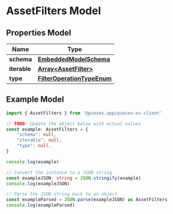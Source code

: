 
# AssetFilters Model


## Properties Model

Name | Type
------------ | -------------
**schema** | [**EmbeddedModelSchema**](EmbeddedModelSchema)
**iterable** | [**Array&lt;AssetFilter&gt;**](AssetFilter)
**type** | [**FilterOperationTypeEnum**](FilterOperationTypeEnum)

## Example Model

```typescript
import { AssetFilters } from '@pieces.app/pieces-os-client'

// TODO: Update the object below with actual values
const example: AssetFilters = {
    "schema": null,
    "iterable": null,
    "type": null,
}

console.log(example)

// Convert the instance to a JSON string
const exampleJSON: string = JSON.stringify(example)
console.log(exampleJSON)

// Parse the JSON string back to an object
const exampleParsed = JSON.parse(exampleJSON) as AssetFilters
console.log(exampleParsed)
```


